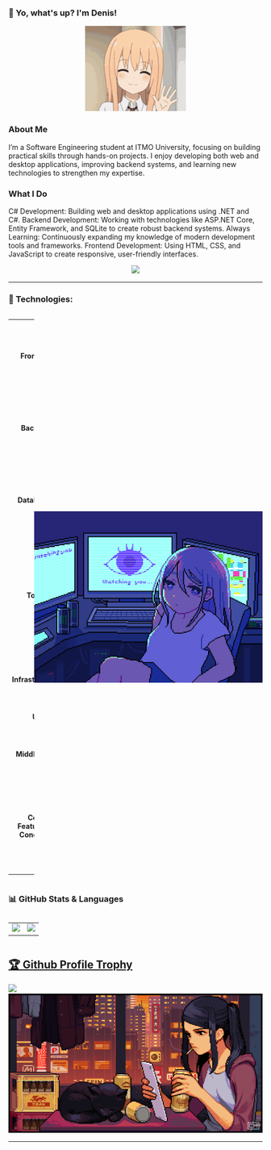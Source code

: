 ### 👋 Yo, what's up? I'm Denis!

<p align="center">
  <img src="Icons/hi-hello.gif" alt="Animated Avatar" width="200"/>
</p>

### About Me
I’m a Software Engineering student at ITMO University, focusing on building practical skills through hands-on projects.
I enjoy developing both web and desktop applications, improving backend systems, and learning new technologies to strengthen my expertise.

### What I Do
C# Development: Building web and desktop applications using .NET and C#.
Backend Development: Working with technologies like ASP.NET Core, Entity Framework, and SQLite to create robust backend systems.
Always Learning: Continuously expanding my knowledge of modern development tools and frameworks.
Frontend Development: Using HTML, CSS, and JavaScript to create responsive, user-friendly interfaces.

<p align="center">
  <a href="https://t.me/sDenissss"><img src="https://img.shields.io/badge/Telegram-2CA5E0?logo=telegram&logoColor=white" /></a>
</p>

---

### 🚀 Technologies:

<div style="display: flex; align-items: center; justify-content: space-between;">
  <table>
    <tr>
      <td align=center><b>Frontend</b></td>
      <td style="width:290px">
        <a href="https://developer.mozilla.org/en-US/docs/Web/HTML" target="_blank" rel="noreferrer">
          <img src="Icons/html5.svg" alt="HTML5" width="26" height="26" />
        </a>&nbsp;
        <a href="https://developer.mozilla.org/en-US/docs/Web/CSS" target="_blank" rel="noreferrer">
          <img src="Icons/css3.svg" alt="CSS3" width="26" height="26" />
        </a>&nbsp;
        <a href="https://developer.mozilla.org/en-US/docs/Web/JavaScript" target="_blank" rel="noreferrer">
          <img src="Icons/js.svg" alt="JavaScript" width="26" height="26" />
        </a>&nbsp;
      </td>
    </tr>
    <tr>
      <td align=center><b>Backend</b></td>
      <td>
        <a href="https://dotnet.microsoft.com/" target="_blank" rel="noreferrer">
          <img src="Icons/dotnet.svg" alt=".NET" width="26" height="26" />
        </a>&nbsp;
        <!-- <a href="https://nodejs.org/" target="_blank" rel="noreferrer">
          <img src="Icons/nodejs.svg" alt="Node.js" width="26" height="26" />
        </a>&nbsp; -->
        <a href="https://www.java.com/" target="_blank" rel="noreferrer">
          <img src="Icons/java.svg" alt="Java" width="26" height="26" />
        </a>&nbsp;
        <!-- <a href="https://learn.microsoft.com/ru-ru/dotnet/csharp/" target="_blank" rel="noreferrer">
          <img src="Icons/csharp.svg" alt="C#" width="26" height="26" />
        </a>&nbsp; -->
        <a href="https://dotnet.microsoft.com/en-us/apps/aspnet" target="_blank" rel="noreferrer">
          <img src="Icons/aspnetcore.png" alt="Asp .NET Core" width="50" height="26" />
        </a>&nbsp;
      </td>
    </tr>
    <tr>
      <td align=center><b>Databases</b></td>
      <td>
        <a href="https://www.sqlite.org/" target="_blank" rel="noreferrer">
          <img src="Icons/sqlite.svg" alt="SQLite" width="26" height="26" />
        </a>&nbsp;
        <a href="https://www.sql.org/" target="_blank" rel="noreferrer">
          <img src="Icons/sql.svg" alt="SQL" width="26" height="26" />
        </a>&nbsp;
        <a href="https://www.postgresql.org/" target="_blank" rel="noreferrer">
          <img src="Icons/postgresql.svg" alt="PostgreSQL" width="26" height="26" />
        </a>&nbsp;
      </td>
    </tr>
    <tr>
      <td align=center><b>Tools</b></td>
      <td>
        <a href="https://git-scm.com/" target="_blank" rel="noreferrer">
          <img src="Icons/git.svg" alt="Git" width="26" height="26" />
        </a>&nbsp;
        <a href="https://github.com/" target="_blank" rel="noreferrer">
          <img src="Icons/github-light.svg" alt="GitHub" width="26" height="26" />
        </a>&nbsp;
        <a href="https://swagger.io/" target="_blank" rel="noreferrer">
          <img src="Icons/swagger.svg" alt="Swagger" width="26" height="26" />
        </a>&nbsp;
        <a href="https://code.visualstudio.com/" target="_blank" rel="noreferrer">
          <img src="Icons/vscode.svg" alt="VS Code" width="26" height="26" />
        </a>&nbsp;
        <a href="https://visualstudio.microsoft.com/" target="_blank" rel="noreferrer">
          <img src="Icons/vs.svg" alt="Visual Studio" width="26" height="26" />
        </a>&nbsp;
      </td>
    </tr>
    <tr>
      <td align=center><b>Infrastructure</b></td>
      <td>
        <a href="https://www.docker.com/" target="_blank" rel="noreferrer">
          <img src="Icons/docker.svg" alt="Docker" width="26" height="26" />
        </a>&nbsp;
        <a href="https://docs.docker.com/compose/" target="_blank" rel="noreferrer">
          <img src="Icons/dockercomposepng.png" alt="Docker" width="26" height="26" />
        </a>&nbsp;
      </td>
    </tr>
    <tr>
      <td align=center><b>UI</b></td>
      <td>
        <a href="https://learn.microsoft.com/en-us/dotnet/desktop/wpf/" target="_blank" rel="noreferrer">
          <img src="Icons/wpf.svg" alt="WPF" width="26" height="26" />
        </a>&nbsp;
      </td>
    </tr>
      <tr>
      <td align=center><b>Middleware</b></td>
      <td>
        <a href="https://nginx.org/" target="_blank" rel="noreferrer">
          <img src="Icons/nginx.svg" alt="Nginx" width="26" height="26" />
        </a>&nbsp;
        <a href="https://learn.microsoft.com/en-us/aspnet/core/signalr/introduction" target="_blank" rel="noreferrer">
          <img src="Icons/signalr.svg" alt="SignalR" width="26" height="26" />
        </a>&nbsp;
      </td>
    </tr>
    <tr>
      <td align=center><b>Core Features & Concepts</b></td>
      <td>
        <a href="https://learn.microsoft.com/en-us/ef/core/" target="_blank" rel="noreferrer">
          <img src="Icons/efcore.svg" alt="Entity Framework Core" width="26" height="26" />
        </a>&nbsp;
        <a href="https://jwt.io/" target="_blank" rel="noreferrer">
          <img src="Icons/jwt.svg" alt="JWT" width="26" height="26" />
        </a>&nbsp;
        <a href="https://www.json.org/" target="_blank" rel="noreferrer">
          <img src="Icons/json.svg" alt="JSON" width="26" height="26" />
        </a>&nbsp;
        <a href="https://learn.microsoft.com/en-us/dotnet/csharp/programming-guide/concepts/linq/" target="_blank" rel="noreferrer">
          <!-- <img src="Icons/linq.svg" alt="LINQ" width="26" height="26" />
        </a>&nbsp; -->
        <a href="https://xunit.net/" target="_blank" rel="noreferrer">
          <img src="Icons/xUnit.svg" alt="xUnit" width="26" height="26" />
        </a>&nbsp;
        <!-- <a href="https://restful-api.dev/" target="_blank" rel="noreferrer">
          <img src="Icons/restapi.jfif" alt="xUnit" width="26" height="26" />
        </a>&nbsp; -->
      </td>
    </tr>
    <!-- <tr>
      <td align=center><b>Currently Exploring</b></td>
      <td style="width:290px">
        <a href="https://developer.mozilla.org/en-US/docs/Web/HTML" target="_blank" rel="noreferrer">
          <img src="Icons/html5.svg" alt="HTML5" width="26" height="26" />
        </a>&nbsp;
        <a href="https://developer.mozilla.org/en-US/docs/Web/CSS" target="_blank" rel="noreferrer">
          <img src="Icons/css3.svg" alt="CSS3" width="26" height="26" />
        </a>&nbsp;
        <a href="https://developer.mozilla.org/en-US/docs/Web/JavaScript" target="_blank" rel="noreferrer">
          <img src="Icons/js.svg" alt="JavaScript" width="26" height="26" />
        </a>&nbsp;
      </td>
    </tr> -->
  </table>
  <td style="vertical-align: top;">
      <img src="Icons/girlwatchonyou.gif" height="340" />
  </td>
</div>

### 📊 GitHub Stats & Languages
<div style="display: flex; align-items: center; justify-content: space-between;">
  <table>
    <tr>
      <td>
        <img src="https://github-readme-stats.vercel.app/api?username=sDenisss&show_icons=true&theme=gotham" width="395px" />
      </td>
      <td>
        <img src="https://github-readme-stats.vercel.app/api/top-langs/?username=sDenisss&layout=compact&theme=gotham" />
      </td>
    </tr>
  </table>
</div>


<a href="https://github.com/sDenisss/github-profile-trophy"><h2>🏆 Github Profile Trophy</h2></a>
<div style="display: flex; align-items: center; gap: 20px;">
  <a href="https://github.com/sDenisss/github-profile-trophy">
    <img width=800 src="https://github-profile-trophy.vercel.app/?username=sDenisss&theme=matrix"/>
  </a>
  <!-- <img src="Icons/hacker-cat.gif" height="92"/> -->
</div>

<img src="Icons/catandgirlwithbeer.gif" width="800"/>

---
